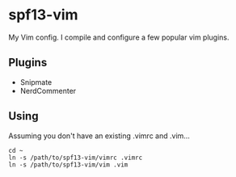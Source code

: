 # spf13-vim

My Vim config.
I compile and configure a few popular vim plugins. 

## Plugins
 * Snipmate
 * NerdCommenter


## Using
Assuming you don't have an existing .vimrc and .vim...

    cd ~
    ln -s /path/to/spf13-vim/vimrc .vimrc
    ln -s /path/to/spf13-vim/vim .vim
